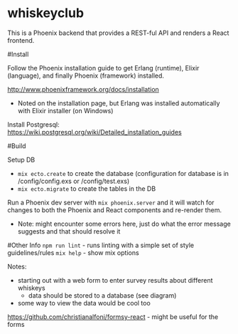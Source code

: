 # whiskeyclub

This is a Phoenix backend that provides a REST-ful API and renders a React frontend.

#Install

Follow the Phoenix installation guide to get Erlang (runtime), Elixir
(language), and finally Phoenix (framework) installed.

http://www.phoenixframework.org/docs/installation
- Noted on the installation page, but Erlang was installed automatically with Elixir installer (on Windows)

Install Postgresql: https://wiki.postgresql.org/wiki/Detailed_installation_guides

#Build

Setup DB
- `mix ecto.create` to create the database (configuration for database is in /config/config.exs or /config/test.exs)
- `mix ecto.migrate` to create the tables in the DB

Run a Phoenix dev server with `mix phoenix.server` and it will watch for
changes to both the Phoenix and React components and re-render them.
- Note: might encounter some errors here, just do what the error message suggests and that should resolve it

#Other Info
`npm run lint` - runs linting with a simple set of style guidelines/rules
`mix help` - show mix options

Notes:
- starting out with a web form to enter survey results about different whiskeys
    - data should be stored to a database (see diagram)
- some way to view the data would be cool too

https://github.com/christianalfoni/formsy-react
    - might be useful for the forms
